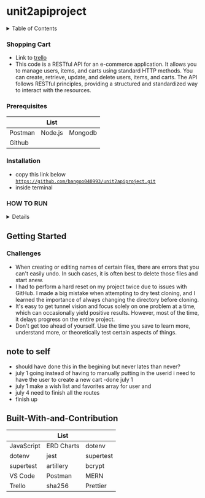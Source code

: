 # unit2apiproject


<details>
  <summary>Table of Contents</summary>
  <ol>
    <li>
      <a href="#about-the-project">About The Project</a>
      <ul>
        <li><a href="#Shopping-Cart">Shopping Cart</a></li>
      </ul>
    </li>
    <li>
      <a href="#getting-started">Getting Started</a>
      <ul>
        <li><a href="#prerequisites">Prerequisites</a></li>
        <li><a href="#installation">Installation</a></li>
      </ul>
    </li>
    <li><a href="#usage">Usage</a></li>
    <li><a href="#how-to-run">how to run</a></li>
    <li><a href="#contributing">Contributing</a></li>
    <li><a href="#license">License</a></li>
    <li><a href="#challenges">challenges</a></li>
    <li><a href="#note-to-self">note to self</a></li>
  </ol>
</details>

### Shopping Cart
-  Link to [trello](https://trello.com/invite/b/ieQ1mtcf/ATTIface979797e68de5cf0f94b9bc46405cE4727943/pack-opening)
-  This code is a RESTful API for an e-commerce application. It allows you to manage users, items, and carts using standard HTTP methods. You can create, retrieve, update, and delete users, items, and carts. The API follows RESTful principles, providing a structured and standardized way to interact with the resources.

### Prerequisites
|            | List       |           |
| ---------- | ---------- | --------- |
| Postman    | Node.js    | Mongodb   |
| Github     |            |           |

### Installation
-  copy this link below
<code>https://github.com/bangoo040993/unit2apiproject.git</code>
-  inside terminal 




### HOW TO RUN

<details>

-   Fork this repository
-   From your own forked repository url clone the code in terminal
-
-   In terminal use command git clone
-   from there assuming you have install node and git zshell install all the packages
-   `sudo npm i brcrypt dotenv express mongoose nodemon morgan`
-   then// `sudo npm i --save-dev artillery jest mongodb-memory-server@8.12.2 supertest`
-   sign up for mongodb database make sure your server accept all ip address by putting0.0.0
-   also install vscode
-   create a file call `touch .env` and inside that file you should have something like this from mongodb.
-            MONGO_URI=mongodb+srv://Sampleid:samplePassword@cluster0.iAmLost.mongodb.net/samplecluster?retryWrites=true&w=majority
             SECRET=i4ml05tn33d460Dh31pM3pu7MyW0r1D1N0rD3R

</details>

<!-- GETTING STARTED -->

## Getting Started

### Challenges

-   When creating or editing names of certain files, there are errors that you can't easily undo. In such cases, it is often best to delete those files and start anew.
-   I had to perform a hard reset on my project twice due to issues with GitHub. I made a big mistake when attempting to dry test cloning, and I learned the importance of always changing the directory before cloning.
-   It's easy to get tunnel vision and focus solely on one problem at a time, which can occasionally yield positive results. However, most of the time, it delays progress on the entire project.
-   Don't get too ahead of yourself. Use the time you save to learn more, understand more, or theoretically test certain aspects of things.

## note to self

-   should have done this in the begining but never lates than never?
-   july 1 going instead of having to manually putting in the userid i need to have the user to create a new cart -done july 1
-   july 1 make a wish list and favorites array for user and
-   july 4 need to finish all the routes
-   finish up

## Built-With-and-Contribution

|            | List       |           |
| ---------- | ---------- | --------- |
| JavaScript | ERD Charts | dotenv    |
| dotenv     | jest       | supertest |
| supertest  | artillery  | bcrypt    |
| VS Code    | Postman    | MERN      |
| Trello     | sha256     | Prettier  |

<!-- add more
|                |                 |                 |
-->
